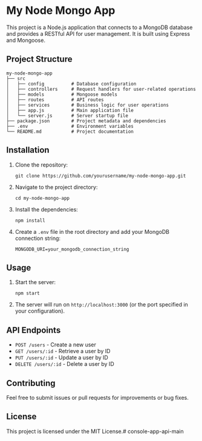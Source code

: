 # My Node Mongo App

This project is a Node.js application that connects to a MongoDB database and provides a RESTful API for user management. It is built using Express and Mongoose.

## Project Structure

```
my-node-mongo-app
├── src
│   ├── config          # Database configuration
│   ├── controllers     # Request handlers for user-related operations
│   ├── models          # Mongoose models
│   ├── routes          # API routes
│   ├── services        # Business logic for user operations
│   ├── app.js          # Main application file
│   └── server.js       # Server startup file
├── package.json        # Project metadata and dependencies
├── .env                # Environment variables
└── README.md           # Project documentation
```

## Installation

1. Clone the repository:
   ```
   git clone https://github.com/yourusername/my-node-mongo-app.git
   ```

2. Navigate to the project directory:
   ```
   cd my-node-mongo-app
   ```

3. Install the dependencies:
   ```
   npm install
   ```

4. Create a `.env` file in the root directory and add your MongoDB connection string:
   ```
   MONGODB_URI=your_mongodb_connection_string
   ```

## Usage

1. Start the server:
   ```
   npm start
   ```

2. The server will run on `http://localhost:3000` (or the port specified in your configuration).

## API Endpoints

- `POST /users` - Create a new user
- `GET /users/:id` - Retrieve a user by ID
- `PUT /users/:id` - Update a user by ID
- `DELETE /users/:id` - Delete a user by ID

## Contributing

Feel free to submit issues or pull requests for improvements or bug fixes.

## License

This project is licensed under the MIT License.#   c o n s o l e - a p p - a p i - m a i n  
 